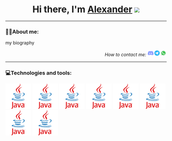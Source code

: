 <h1 align="center">Hi there, I'm <a href="">Alexander</a> 
<img src="https://github.com/blackcater/blackcater/raw/main/images/Hi.gif" height="32"/></h1>
<hr>
<h3><span>👨‍💻</span>About me:</h3>
<p>my biography</p>
<p align="right"><em>How to contact me: </em><a 
href="https://discordapp.com/users/847479130488569886/"><img width="20" height="20" src="pictures/discord.png"></a><a 
href="https://t.me/Fairen8"><img width="20" height="20" src="pictures/telegram.png"></a><a 
href="https://wa.me/qr/KU67JD4TMTNFA1"><img width="20" height="20" src="pictures/whatsapp.png"></a>
</p>
<hr>
<h3><span>💻</span>Technologies and tools:</h3>
<div>
<img width="80" height="80" src="pictures/Java.png">
<img width="80" height="80" src="pictures/Java.png">
<img width="80" height="80" src="pictures/Java.png">
<img width="80" height="80" src="pictures/Java.png">
<img width="80" height="80" src="pictures/Java.png">
<img width="80" height="80" src="pictures/Java.png">
<img width="80" height="80" src="pictures/Java.png">
<img width="80" height="80" src="pictures/Java.png">
</div>



